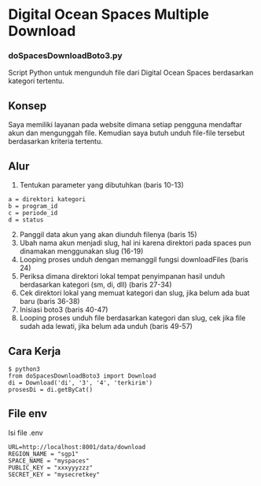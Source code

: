 # Digital Ocean Spaces Multiple Download
### doSpacesDownloadBoto3.py
Script Python untuk mengunduh file dari Digital Ocean Spaces berdasarkan kategori tertentu.

## Konsep
Saya memiliki layanan pada website dimana setiap pengguna mendaftar akun dan mengunggah file. Kemudian saya butuh unduh file-file tersebut berdasarkan kriteria tertentu.

## Alur
1. Tentukan parameter yang dibutuhkan (baris 10-13)
```
a = direktori kategori
b = program_id
c = periode_id
d = status
```
2. Panggil data akun yang akan diunduh filenya (baris 15)
3. Ubah nama akun menjadi slug, hal ini karena direktori pada spaces pun dinamakan menggunakan slug (16-19)
4. Looping proses unduh dengan memanggil fungsi downloadFiles (baris 24)
5. Periksa dimana direktori lokal tempat penyimpanan hasil unduh berdasarkan kategori (sm, di, dll) (baris 27-34)
6. Cek direktori lokal yang memuat kategori dan slug, jika belum ada buat baru (baris 36-38)
7. Inisiasi boto3 (baris 40-47)
8. Looping proses unduh file berdasarkan kategori dan slug, cek jika file sudah ada lewati, jika belum ada unduh (baris 49-57)

## Cara Kerja
```
$ python3
from doSpacesDownloadBoto3 import Download
di = Download('di', '3', '4', 'terkirim')
prosesDi = di.getByCat()
```
## File env
Isi file .env
```
URL=http://localhost:8001/data/download
REGION_NAME = "sgp1"
SPACE_NAME = "myspaces"
PUBLIC_KEY = "xxxyyyzzz"
SECRET_KEY = "mysecretkey"
```